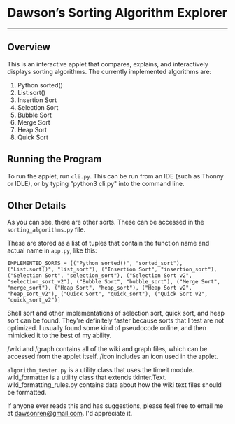 # Dawson’s Sorting Algorithm Explorer

---

## Overview

This is an interactive applet that compares, explains, and interactively displays sorting algorithms. The currently implemented algorithms are:

1. Python sorted()
2. List.sort()
3. Insertion Sort
4. Selection Sort
5. Bubble Sort
6. Merge Sort
7. Heap Sort
8. Quick Sort

## Running the Program

To run the applet, run `cli.py`. This can be run from an IDE (such as Thonny or IDLE), or by typing "python3 cli.py" into the command line.


## Other Details

As you can see, there are other sorts. These can be accessed in the `sorting_algorithms.py` file.

These are stored as a list of tuples that contain the function name and actual name in `app.py`, like this:

`IMPLEMENTED_SORTS = [("Python sorted()", "sorted_sort"),
                    ("List.sort()", "list_sort"),
                    ("Insertion Sort", "insertion_sort"),
                    ("Selection Sort", "selection_sort"),
                    ("Selection Sort v2", "selection_sort_v2"),
                    ("Bubble Sort", "bubble_sort"),
                    ("Merge Sort", "merge_sort"),
                    ("Heap Sort", "heap_sort"),
                    ("Heap Sort v2", "heap_sort_v2"),
                    ("Quick Sort", "quick_sort"),
                    ("Quick Sort v2", "quick_sort_v2")]`

Shell sort and other implementations of selection sort, quick sort, and heap sort can be found. They're definitely faster because sorts that I test are not optimized. I usually found some kind of pseudocode online, and then mimicked it to the best of my ability.

/wiki and /graph contains all of the wiki and graph files, which can be accessed from the applet itself. /icon includes an icon used in the applet.

`algorithm_tester.py` is a utility class that uses the timeit module. wiki_formatter is a utility class that extends tkinter.Text. wiki_formatting_rules.py contains data about how the wiki text files should be formatted.

If anyone ever reads this and has suggestions, please feel free to email me at dawsonren@gmail.com. I'd appreciate it.